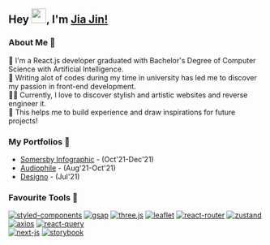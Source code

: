 ## Hey <img src="https://github.com/TheDudeThatCode/TheDudeThatCode/blob/master/Assets/Hi.gif" height="29px">, I'm [Jia Jin!](https://www.linkedin.com/in/jjho97/) 

### About Me 🧙
🌱 I'm a React.js developer graduated with Bachelor's Degree of Computer Science with Artificial Intelligence. </br>
🐳 Writing alot of codes during my time in university has led me to discover my passion in front-end development. </br> 
👨‍💻 Currently, I love to discover stylish and artistic websites and reverse engineer it. </br>
🌌 This helps me to build experience and draw inspirations for future projects! <br/>

[//]: # (https://www.fiverr.com/jiajinho)

### My Portfolios 🙌
- [Somersby Infographic](https://somersby-info-1229.netlify.app/) - (Oct'21-Dec'21)
- [Audiophile](https://audiophile-1015.netlify.app/) - (Aug'21-Oct'21)
- [Designo](https://designo-0722.netlify.app/) - (Jul'21)


### Favourite Tools 🧭
[![styled-components](https://img.shields.io/badge/-styled--components-DB7093?logo=styled-components&labelColor=424242)](https://styled-components.com/)
[![gsap](https://img.shields.io/badge/-gsap-88CE02?logo=greensock&labelColor=424242)](https://greensock.com/)
[![three.js](https://img.shields.io/badge/-three.js-blue?logo=Three.js&labelColor=424242)](https://threejs.org/)
[![leaflet](https://img.shields.io/badge/-leaflet-199900?logo=leaflet&labelColor=424242)](https://leafletjs.com/)
[![react-router](https://img.shields.io/badge/-react--router-CA4245?logo=reactrouter&labelColor=424242)](https://reactrouter.com/)
[![zustand](https://img.shields.io/badge/-zustand-red?logo=npm&labelColor=424242)](https://zustand-demo.pmnd.rs/)
[![axios](https://img.shields.io/badge/-axios-5A29E4?logo=Axios&labelColor=424242)](https://github.com/axios/axios)
[![react-query](https://img.shields.io/badge/-react--query-FF4154?logo=react-query&labelColor=424242)](https://react-query.tanstack.com/)
\
[![next-js](https://img.shields.io/badge/-next.js-000000?logo=Next.js&labelColor=424242)](https://nextjs.org/)
[![storybook](https://img.shields.io/badge/-storybook-FF4785?logo=Storybook&labelColor=424242)](https://storybook.js.org/)
